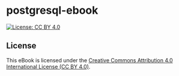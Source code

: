 # postgresql-ebook

[![License: CC BY 4.0](https://img.shields.io/badge/License-CC%20BY%204.0-lightgrey.svg)](https://creativecommons.org/licenses/by/4.0/)


## License

This eBook is licensed under the [Creative Commons Attribution 4.0 International License (CC BY 4.0)](https://creativecommons.org/licenses/by/4.0/).
